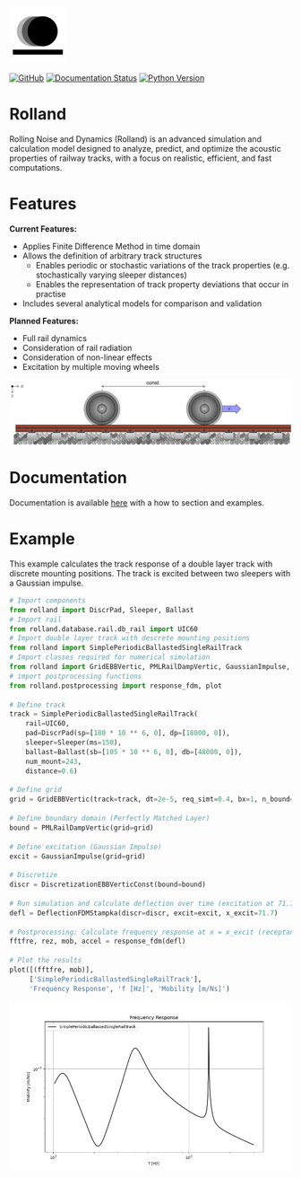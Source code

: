 <picture>
  <source srcset="docs/source/images/logo_rolland_light.svg" media="(prefers-color-scheme: dark)">
  <img src="docs/source/images/logo_rolland_dark.svg" alt="Logo" width="100">
</picture>


[![GitHub](https://img.shields.io/badge/GitHub-Repository-blue?logo=github)](https://github.com/mantelmax/rolland)
[![Documentation Status](https://readthedocs.org/projects/rolland-rolling-noise-and-dynamics/badge/?version=latest)](https://rolland-rolling-noise-and-dynamics.readthedocs.io/en/latest/?badge=latest)
[![Python Version](https://img.shields.io/badge/Python-3.12-blue?logo=python)](https://www.python.org/)


# Rolland
Rolling Noise and Dynamics (Rolland) is an advanced simulation and calculation model designed to analyze, predict, 
and optimize the acoustic properties of railway tracks, with a focus on realistic, efficient, and fast computations. 

# Features
**Current Features:**
- Applies Finite Difference Method in time domain
- Allows the definition of arbitrary track structures
  - Enables periodic or stochastic variations of the track properties (e.g. stochastically varying sleeper distances)
  - Enables the representation of track property deviations that occur in practise
- Includes several analytical models for comparison and validation

**Planned Features:**
- Full rail dynamics
- Consideration of rail radiation
- Consideration of non-linear effects
- Excitation by multiple moving wheels

<picture>
  <source srcset="docs/source/images/mwi_github_dark.png" media="(prefers-color-scheme: dark)">
  <img src="docs/source/images/mwi_light.png">
</picture>

# Documentation
Documentation is available [here](https://rolland-rolling-noise-and-dynamics.readthedocs.io) with a 
how to section and examples.

# Example
This example calculates the track response of a double layer track with discrete mounting positions.
The track is excited between two sleepers with a Gaussian impulse.

```python
# Import components
from rolland import DiscrPad, Sleeper, Ballast
# Import rail
from rolland.database.rail.db_rail import UIC60
# Import double layer track with descrete mounting positions
from rolland import SimplePeriodicBallastedSingleRailTrack
# Import classes required for numerical simulation
from rolland import GridEBBVertic, PMLRailDampVertic, GaussianImpulse, DiscretizationEBBVerticConst, DeflectionFDMStampka
# import postprocessing functions
from rolland.postprocessing import response_fdm, plot

# Define track
track = SimplePeriodicBallastedSingleRailTrack(
    rail=UIC60,
    pad=DiscrPad(sp=[180 * 10 ** 6, 0], dp=[18000, 0]),
    sleeper=Sleeper(ms=150),
    ballast=Ballast(sb=[105 * 10 ** 6, 0], db=[48000, 0]),
    num_mount=243,
    distance=0.6)

# Define grid
grid = GridEBBVertic(track=track, dt=2e-5, req_simt=0.4, bx=1, n_bound=600)

# Define boundary domain (Perfectly Matched Layer)
bound = PMLRailDampVertic(grid=grid)

# Define excitation (Gaussian Impulse)
excit = GaussianImpulse(grid=grid)

# Discretize
discr = DiscretizationEBBVerticConst(bound=bound)

# Run simulation and calculate deflection over time (excitation at 71.7m between two sleepers)
defl = DeflectionFDMStampka(discr=discr, excit=excit, x_excit=71.7)

# Postprocessing: Calculate frequency response at x = x_excit (receptance, mobility, accelerance)
fftfre, rez, mob, accel = response_fdm(defl)

# Plot the results
plot([(fftfre, mob)],
     ['SimplePeriodicBallastedSingleRailTrack'],
     'Frequency Response', 'f [Hz]', 'Mobility [m/Ns]')
```

![Example](docs/source/images/example_readme.png)